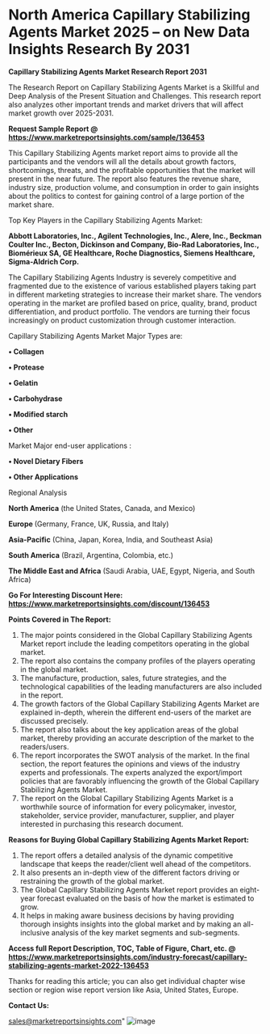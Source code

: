 # North America Capillary Stabilizing Agents Market 2025 – on New Data Insights Research By 2031

<strong>Capillary Stabilizing Agents Market Research Report 2031</strong>

The Research Report on Capillary Stabilizing Agents Market is a Skillful and Deep Analysis of the Present Situation and Challenges. This research report also analyzes other important trends and market drivers that will affect market growth over 2025-2031.

<strong>Request Sample Report @ <a href=https://www.marketreportsinsights.com/sample/136453>https://www.marketreportsinsights.com/sample/136453</a></strong>

This Capillary Stabilizing Agents market report aims to provide all the participants and the vendors will all the details about growth factors, shortcomings, threats, and the profitable opportunities that the market will present in the near future. The report also features the revenue share, industry size, production volume, and consumption in order to gain insights about the politics to contest for gaining control of a large portion of the market share.

Top Key Players in the Capillary Stabilizing Agents Market:

<strong>Abbott Laboratories, Inc., Agilent Technologies, Inc., Alere, Inc., Beckman Coulter Inc., Becton, Dickinson and Company, Bio-Rad Laboratories, Inc., Biomérieux SA, GE Healthcare, Roche Diagnostics, Siemens Healthcare, Sigma-Aldrich Corp.</strong>

The Capillary Stabilizing Agents Industry is severely competitive and fragmented due to the existence of various established players taking part in different marketing strategies to increase their market share. The vendors operating in the market are profiled based on price, quality, brand, product differentiation, and product portfolio. The vendors are turning their focus increasingly on product customization through customer interaction.

Capillary Stabilizing Agents Market Major Types are:

<strong>• Collagen

• Protease

• Gelatin

• Carbohydrase

• Modified starch

• Other</strong>

Market Major end-user applications :

<strong>• Novel Dietary Fibers

• Other Applications</strong>

Regional Analysis

</u><strong><b>North America</b></strong> (the United States, Canada, and Mexico)

<strong><b>Europe </b></strong>(Germany, France, UK, Russia, and Italy)

<strong><b>Asia-Pacific</b></strong> (China, Japan, Korea, India, and Southeast Asia)

<strong><b>South America</b></strong> (Brazil, Argentina, Colombia, etc.)

<strong><b>The Middle East and Africa</b></strong> (Saudi Arabia, UAE, Egypt, Nigeria, and South Africa)

<strong>Go For Interesting Discount Here: <a href=https://www.marketreportsinsights.com/discount/136453>https://www.marketreportsinsights.com/discount/136453</a></strong>

<strong>Points Covered in The Report:</strong>
<ol>
  <li>The major points considered in the Global Capillary Stabilizing Agents Market report include the leading competitors operating in the global market.</li>
  <li>The report also contains the company profiles of the players operating in the global market.</li>
  <li>The manufacture, production, sales, future strategies, and the technological capabilities of the leading manufacturers are also included in the report.</li>
  <li>The growth factors of the Global Capillary Stabilizing Agents Market are explained in-depth, wherein the different end-users of the market are discussed precisely.</li>
  <li>The report also talks about the key application areas of the global market, thereby providing an accurate description of the market to the readers/users.</li>
  <li>The report incorporates the SWOT analysis of the market. In the final section, the report features the opinions and views of the industry experts and professionals. The experts analyzed the export/import policies that are favorably influencing the growth of the Global Capillary Stabilizing Agents Market.</li>
  <li>The report on the Global Capillary Stabilizing Agents Market is a worthwhile source of information for every policymaker, investor, stakeholder, service provider, manufacturer, supplier, and player interested in purchasing this research document.</li>
</ol>
<strong>Reasons for Buying Global Capillary Stabilizing Agents Market Report:</strong>

<ol>
  <li>The report offers a detailed analysis of the dynamic competitive landscape that keeps the reader/client well ahead of the competitors.</li>
  <li>It also presents an in-depth view of the different factors driving or restraining the growth of the global market.</li>
  <li>The Global Capillary Stabilizing Agents Market report provides an eight-year forecast evaluated on the basis of how the market is estimated to grow.</li>
  <li>It helps in making aware business decisions by having providing thorough insights insights into the global market and by making an all-inclusive analysis of the key market segments and sub-segments.</li>
</ol>
<strong>Access full Report Description, TOC, Table of Figure, Chart, etc. @ <a href=https://www.marketreportsinsights.com/industry-forecast/capillary-stabilizing-agents-market-2022-136453>https://www.marketreportsinsights.com/industry-forecast/capillary-stabilizing-agents-market-2022-136453</a></strong>


Thanks for reading this article; you can also get individual chapter wise section or region wise report version like Asia, United States, Europe.

<strong>Contact Us:</strong>

sales@marketreportsinsights.com"
![image](https://github.com/user-attachments/assets/603b50d0-9120-4deb-a5b1-6594a58c281f)
